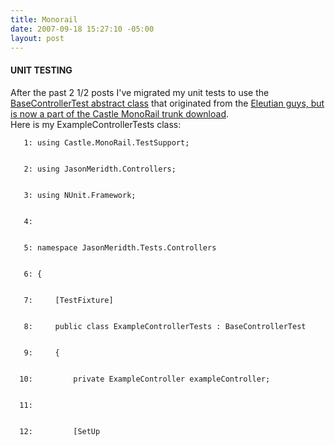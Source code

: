 ```yaml
---
title: Monorail
date: 2007-09-18 15:27:10 -05:00
layout: post
---
```


#### UNIT TESTING

After the past 2 1/2 posts I've migrated my unit tests to use the [BaseControllerTest abstract class](http://schambers.wordpress.com/2007/09/04/testing-monorail-controllers-from-castles-trunk/) that originated from the [Eleutian guys, but is now a part of the Castle MonoRail trunk download](http://joeydotnet.com/blog/archive/2007/09/06/Quick-Tip-Asserting-response-redirects-in-a-MonoRail-controller-test.aspx).  
Here is my ExampleControllerTests class:
    
    
       1: using Castle.MonoRail.TestSupport;
    
    
       2: using JasonMeridth.Controllers;
    
    
       3: using NUnit.Framework;
    
    
       4:  
    
    
       5: namespace JasonMeridth.Tests.Controllers
    
    
       6: {
    
    
       7:     [TestFixture]
    
    
       8:     public class ExampleControllerTests : BaseControllerTest
    
    
       9:     {
    
    
      10:         private ExampleController exampleController;
    
    
      11:  
    
    
      12:         [SetUp